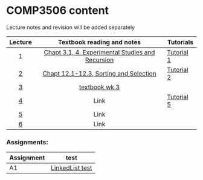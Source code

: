 # COMP3506 content

Lecture notes and revision will be added separately

| Lecture | Textbook reading and notes | Tutorials |
| :-----: | :----: | --------|
|   1     | [Chapt 3.1, 4. Experimental Studies and Recursion](textbook_wk1.html) |  [Tutorial 1](tutorial1.html)       |
|    [2](lecture2.html)    | [Chapt 12.1-12.3, Sorting and Selection](textbook_wk2.html) | [Tutorial 2](tutorial2.html)        |
|    [3](lecture3.html)    | [textbook wk 3](textbook_wk3.html) |         |
|    [4](lecture4.html)    | Link |  [Tutorial 5](tutorial5.html)       |
|    [5](lecture5.html)    | Link |         |
|    [6]()    | Link |         |


### Assignments:

|Assignment | test |
| --- | ---
| A1 | [LinkedList test](../tests/test_ll.py)